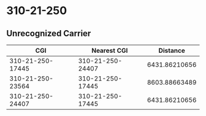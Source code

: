 # 310-21-250
## Unrecognized Carrier


| CGI | Nearest CGI | Distance |
|-----|-------------|----------|
| 310-21-250-17445 | 310-21-250-24407 | 6431.86210656 |
| 310-21-250-23564 | 310-21-250-17445 | 8603.88663489 |
| 310-21-250-24407 | 310-21-250-17445 | 6431.86210656 |
